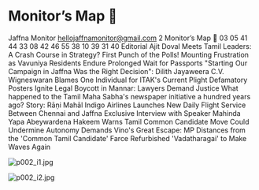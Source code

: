 # Monitor’s Map 

Jaffna Monitor
hellojaffnamonitor@gmail.com
2
Monitor’s Map

03
05
41
44
33
08
42
46
55
38
10
39
31
40
Editorial
Ajit Doval Meets Tamil 
Leaders: A Crash 
Course in Strategy?
First Punch of the Polls!
Mounting Frustration 
as Vavuniya Residents 
Endure Prolonged Wait 
for Passports
"Starting Our Campaign 
in Jaffna Was the 
Right Decision": Dilith 
Jayaweera
C.V. Wigneswaran 
Blames One Individual 
for ITAK's Current Plight
Defamatory Posters 
Ignite Legal Boycott 
in Mannar: Lawyers 
Demand Justice
What happened to the 
Tamil Maha Sabha's 
newspaper initiative a 
hundred years ago?
Story: Rāṇi Mahāl
Indigo Airlines 
Launches New Daily 
Flight Service Between 
Chennai and Jaffna
Exclusive Interview with 
Speaker Mahinda Yapa 
Abeywardena
Hakeem Warns Tamil 
Common Candidate 
Move Could Undermine 
Autonomy Demands 
Vino's Great Escape: 
MP Distances from 
the 'Common Tamil 
Candidate' Farce
Refurbished 
'Vadatharagai' to Make 
Waves Again

![p002_i1.jpg](images_out/002_monitors_map/p002_i1.jpg)

![p002_i2.jpg](images_out/002_monitors_map/p002_i2.jpg)

